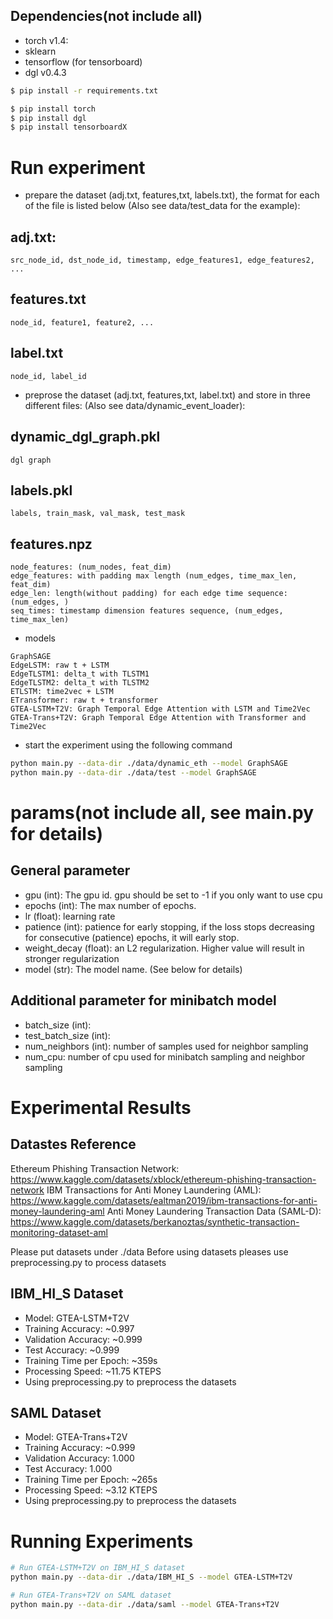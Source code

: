Dependencies(not include all)
------------
- torch v1.4:
- sklearn
- tensorflow (for tensorboard)
- dgl v0.4.3
```bash
$ pip install -r requirements.txt
```

```bash
$ pip install torch
$ pip install dgl
$ pip install tensorboardX
```

# Run experiment
- prepare the dataset (adj.txt, features,txt, labels.txt), the format for each of the file is listed below (Also see data/test_data for the example):

## adj.txt:
```
src_node_id, dst_node_id, timestamp, edge_features1, edge_features2, ...
```

## features.txt
```
node_id, feature1, feature2, ...
```

## label.txt
```
node_id, label_id
```

- preprose the dataset (adj.txt, features,txt, label.txt) and store in three different files: (Also see data/dynamic_event_loader):

## dynamic_dgl_graph.pkl
```
dgl graph
```

## labels.pkl
```
labels, train_mask, val_mask, test_mask
```

## features.npz
```
node_features: (num_nodes, feat_dim)
edge_features: with padding max length (num_edges, time_max_len, feat_dim)
edge_len: length(without padding) for each edge time sequence: (num_edges, )
seq_times: timestamp dimension features sequence, (num_edges, time_max_len) 
```

- models
```
GraphSAGE
EdgeLSTM: raw t + LSTM
EdgeTLSTM1: delta_t with TLSTM1
EdgeTLSTM2: delta_t with TLSTM2
ETLSTM: time2vec + LSTM
ETransformer: raw t + transformer
GTEA-LSTM+T2V: Graph Temporal Edge Attention with LSTM and Time2Vec
GTEA-Trans+T2V: Graph Temporal Edge Attention with Transformer and Time2Vec
```

- start the experiment using the following command
```bash
python main.py --data-dir ./data/dynamic_eth --model GraphSAGE
python main.py --data-dir ./data/test --model GraphSAGE
```

# params(not include all, see main.py for details)
## General parameter
- gpu (int): The gpu id. gpu should be set to -1 if you only want to use cpu
- epochs (int): The max number of epochs.
- lr (float): learning rate
- patience (int): patience for early stopping, if the loss stops decreasing for consecutive (patience) epochs, it will early stop.
- weight_decay (float): an L2 regularization. Higher value will result in stronger regularization
- model (str): The model name. (See below for details)

## Additional parameter for minibatch model
- batch_size (int): 
- test_batch_size (int):
- num_neighbors (int): number of samples used for neighbor sampling
- num_cpu: number of cpu used for minibatch sampling and neighbor sampling

# Experimental Results

## Datastes Reference

Ethereum Phishing Transaction Network: 
    https://www.kaggle.com/datasets/xblock/ethereum-phishing-transaction-network
IBM Transactions for Anti Money Laundering (AML):
    https://www.kaggle.com/datasets/ealtman2019/ibm-transactions-for-anti-money-laundering-aml
Anti Money Laundering Transaction Data (SAML-D):
    https://www.kaggle.com/datasets/berkanoztas/synthetic-transaction-monitoring-dataset-aml

Please put datasets under ./data
Before using datasets pleases use preprocessing.py to process datasets

## IBM_HI_S Dataset
- Model: GTEA-LSTM+T2V
- Training Accuracy: ~0.997
- Validation Accuracy: ~0.999
- Test Accuracy: ~0.999
- Training Time per Epoch: ~359s
- Processing Speed: ~11.75 KTEPS
- Using preprocessing.py to preprocess the datasets

## SAML Dataset
- Model: GTEA-Trans+T2V
- Training Accuracy: ~0.999
- Validation Accuracy: 1.000
- Test Accuracy: 1.000
- Training Time per Epoch: ~265s
- Processing Speed: ~3.12 KTEPS
- Using preprocessing.py to preprocess the datasets

# Running Experiments
```bash
# Run GTEA-LSTM+T2V on IBM_HI_S dataset
python main.py --data-dir ./data/IBM_HI_S --model GTEA-LSTM+T2V

# Run GTEA-Trans+T2V on SAML dataset
python main.py --data-dir ./data/saml --model GTEA-Trans+T2V
```
